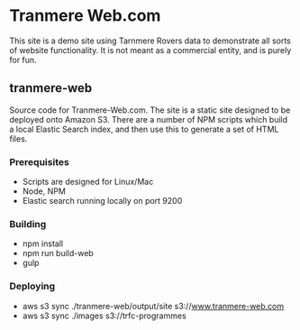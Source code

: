 # Tranmere Web.com

This site is a demo site using Tarnmere Rovers data to demonstrate all sorts of website functionality. 
It is not meant as a commercial entity, and is purely for fun. 


## tranmere-web
Source code for Tranmere-Web.com. The site is a static site designed to be deployed onto Amazon S3.
There are a number of NPM scripts which build a local Elastic Search index, and then use this to generate a set of HTML files. 

### Prerequisites

 * Scripts are designed for Linux/Mac
 * Node, NPM
 * Elastic search running locally on port 9200 

### Building

 * npm install
 * npm run build-web
 * gulp 

### Deploying

 * aws s3 sync ./tranmere-web/output/site s3://www.tranmere-web.com
 * aws s3 sync ./images s3://trfc-programmes